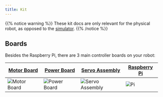 ```yaml
---
title: Kit
---
```


{{% notice warning %}}
These kit docs are only relevant for the physical robot, as opposed to the [simulator](/simulator/).
{{% /notice %}}

## Boards

Besides the Raspberry Pi, there are 3 main controller boards on your robot:

| [Motor Board](motor-board) | [Power Board](power-board) | [Servo Assembly](servo-assembly) | [Raspberry Pi](pi) |
|---|---|---|---|
| ![Motor Board](/img/kit/mcv4b.png?width=20pc) | ![Power Board](/img/kit/pbv4.png?width=20pc) | ![Servo Assembly](/img/kit/servo-assembly.png?width=20pc) | ![Pi](/img/kit/pi.jpg?width=20pc) |
